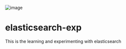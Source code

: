 
![image](https://user-images.githubusercontent.com/73416129/177613002-a4ac6343-6575-4495-aeb9-3b96caf3339c.png)

# elasticsearch-exp
This is the learning and experimenting with elasticsearch
